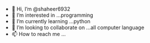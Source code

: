 - 👋 Hi, I’m @shaheer6932
- 👀 I’m interested in ...programming
- 🌱 I’m currently learning ...python
- 💞️ I’m looking to collaborate on ...all computer language
- 📫 How to reach me ...

<!---
shaheer6932/shaheer6932 is a ✨ special ✨ repository because its `README.md` (this file) appears on your GitHub profile.
You can click the Preview link to take a look at your changes.
--->
